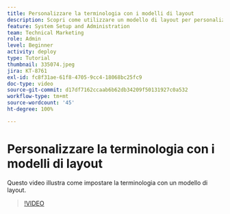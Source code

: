 ```yaml
---
title: Personalizzare la terminologia con i modelli di layout
description: Scopri come utilizzare un modello di layout per personalizzare la terminologia visualizzata nell’interfaccia utente per attività, progetti e altri elementi.
feature: System Setup and Administration
team: Technical Marketing
role: Admin
level: Beginner
activity: deploy
type: Tutorial
thumbnail: 335074.jpeg
jira: KT-8761
exl-id: fc8f31ae-61f8-4705-9cc4-18068bc25fc9
doc-type: video
source-git-commit: d17df7162ccaab6b62db34209f50131927c0a532
workflow-type: tm+mt
source-wordcount: '45'
ht-degree: 100%

---
```


# Personalizzare la terminologia con i modelli di layout

Questo video illustra come impostare la terminologia con un modello di layout.

>[!VIDEO](https://video.tv.adobe.com/v/335074/?quality=12&learn=on&enablevpops)
